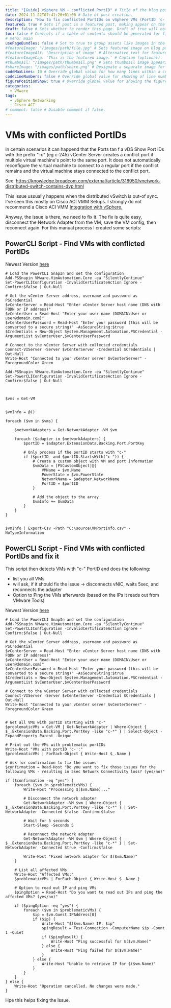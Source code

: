 ```yaml
---
title: "[Guide] vSphere VM - conflicted PortID" # Title of the blog post.
date: 2024-11-22T07:41:26+01:00 # Date of post creation.
description: "How to fix conflicted PortIDs on vSphere VMs (PortID 'c-')" # Description used for search engine.
featured: true # Sets if post is a featured post, making appear on the home page side bar.
draft: false # Sets whether to render this page. Draft of true will not be rendered.
toc: false # Controls if a table of contents should be generated for first-level links automatically.
# menu: main
usePageBundles: false # Set to true to group assets like images in the same folder as this post.
#featureImage: "/images/path/file.jpg" # Sets featured image on blog post.
#featureImageAlt: 'Description of image' # Alternative text for featured image.
#featureImageCap: 'This is the featured image.' # Caption (optional).
#thumbnail: "/images/path/thumbnail.png" # Sets thumbnail image appearing inside card on homepage.
#shareImage: "/images/path/share.png" # Designate a separate image for social media sharing.
codeMaxLines: 10 # Override global value for how many lines within a code block before auto-collapsing.
codeLineNumbers: false # Override global value for showing of line numbers within code block.
figurePositionShow: true # Override global value for showing the figure label.
categories:
  - VMware
tags:
  - vSphere Networking
  - Cisco ACI
# comment: false # Disable comment if false.
---
```


# VMs with conflicted PortIDs

In certain scenarios it can happend that the Ports tan f a vDS Show Port IDs with the prefix "-c" (eg c-245)
vCenter Server creates a conflict port if multiple virtual machine's point to the same port. 
It does not automatically reconfigure the virtual machine to connect to a regular port if the conflict remains and the virtual machine stays connected to the conflict port.

See: https://knowledge.broadcom.com/external/article/318950/vnetwork-distributed-switch-contains-dvp.html

This issue ussually happens when the distributed vSwitch is out-of sync. I've seen this mostly on Cisco ACI VMM Setups. I strongly do not recommend a Cisco ACI VMM [Integration with vSphere.](https://knowledge.broadcom.com/external/article/324518/vmware-support-for-partner-management-in.html)

Anyway, the issue is there, we need to fix it. The fix is quite easy, disconnect the Network Adapter from the VM, save the VM config, then reconnect again. For this manual process I created some scripts:

## PowerCLI Script - Find VMs with conflicted PortIDs

Newest Version [here](https://github.com/soultecag/powercli-scripts/blob/main/Find-VM-with-dvPort-prefix-c.ps1)

```
# Load the PowerCLI SnapIn and set the configuration
Add-PSSnapin VMware.VimAutomation.Core -ea "SilentlyContinue"
Set-PowerCLIConfiguration -InvalidCertificateAction Ignore -Confirm:$false | Out-Null

# Get the vCenter Server address, username and password as PSCredential
$vCenterServer = Read-Host "Enter vCenter Server host name (DNS with FQDN or IP address)"
$vCenterUser = Read-Host "Enter your user name (DOMAIN\User or user@domain.com)"
$vCenterUserPassword = Read-Host "Enter your password (this will be converted to a secure string)" -AsSecureString:$true
$Credentials = New-Object System.Management.Automation.PSCredential -ArgumentList $vCenterUser,$vCenterUserPassword

# Connect to the vCenter Server with collected credentials
Connect-VIServer -Server $vCenterServer -Credential $Credentials | Out-Null
Write-Host "Connected to your vCenter server $vCenterServer" -ForegroundColor Green

Add-PSSnapin VMware.VimAutomation.Core -ea "SilentlyContinue"
Set-PowerCLIConfiguration -InvalidCertificateAction Ignore -Confirm:$false | Out-Null



$vms = Get-VM


$vmInfo = @()

foreach ($vm in $vms) {
   
    $networkAdapters = Get-NetworkAdapter -VM $vm
    
    foreach ($adapter in $networkAdapters) {
        $portID = $adapter.ExtensionData.Backing.Port.PortKey
        
        # Only process if the portID starts with "c-"
        if ($portID -and $portID.StartsWith("c-")) {
            # Create a custom object with VM and port information
            $vmData = [PSCustomObject]@{
                VMName = $vm.Name
                PowerState = $vm.PowerState
                NetworkName = $adapter.NetworkName
                PortID = $portID
            }
            
            # Add the object to the array
            $vmInfo += $vmData
        }
    }
}


$vmInfo | Export-Csv -Path "C:\source\VMPortInfo.csv" -NoTypeInformation
```



## PowerCLI Script - Find VMs with conflicted PortIDs and fix it

This script then detects VMs with "c-" PortID and does the following:
  - list you all VMs
  - will ask, if it should fix the Issue -> disconnects vNIC, waits 5sec, and reconnects the adapter
  - Option to Ping the VMs afterwards (based on the IPs it reads out from VMware Tools)

Newest Version [here](https://github.com/soultecag/powercli-scripts/blob/main/Find-VM-with-dvPort-prefix-c-with-fix.ps1) 


```
# Load the PowerCLI SnapIn and set the configuration
Add-PSSnapin VMware.VimAutomation.Core -ea "SilentlyContinue"
Set-PowerCLIConfiguration -InvalidCertificateAction Ignore -Confirm:$false | Out-Null

# Get the vCenter Server address, username and password as PSCredential
$vCenterServer = Read-Host "Enter vCenter Server host name (DNS with FQDN or IP address)"
$vCenterUser = Read-Host "Enter your user name (DOMAIN\User or user@domain.com)"
$vCenterUserPassword = Read-Host "Enter your password (this will be converted to a secure string)" -AsSecureString:$true
$Credentials = New-Object System.Management.Automation.PSCredential -ArgumentList $vCenterUser,$vCenterUserPassword

# Connect to the vCenter Server with collected credentials
Connect-VIServer -Server $vCenterServer -Credential $Credentials | Out-Null
Write-Host "Connected to your vCenter server $vCenterServer" -ForegroundColor Green


# Get all VMs with portID starting with "c-"
$problematicVMs = Get-VM | Get-NetworkAdapter | Where-Object { $_.ExtensionData.Backing.Port.PortKey -like "c-*" } | Select-Object -ExpandProperty Parent -Unique

# Print out the VMs with problematic portIDs
Write-Host "VMs with portID 'c-':"
$problematicVMs | ForEach-Object { Write-Host $_.Name }

# Ask for confirmation to fix the issues
$confirmation = Read-Host "Do you want to fix those issues for the following VMs - resulting in 5sec Network Connectivity loss? (yes/no)"

if ($confirmation -eq "yes") {
    foreach ($vm in $problematicVMs) {
        Write-Host "Processing $($vm.Name)..."
        
        # Disconnect the network adapter
        Get-NetworkAdapter -VM $vm | Where-Object { $_.ExtensionData.Backing.Port.PortKey -like "c-*" } | Set-NetworkAdapter -Connected $false -Confirm:$false
        
        # Wait for 5 seconds
        Start-Sleep -Seconds 5
        
        # Reconnect the network adapter
        Get-NetworkAdapter -VM $vm | Where-Object { $_.ExtensionData.Backing.Port.PortKey -like "c-*" } | Set-NetworkAdapter -Connected $true -Confirm:$false
        
        Write-Host "Fixed network adapter for $($vm.Name)"
    }
    
    # List all affected VMs
    Write-Host "Affected VMs:"
    $problematicVMs | ForEach-Object { Write-Host $_.Name }
    
    # Option to read out IP and ping VMs
    $pingOption = Read-Host "Do you want to read out IPs and ping the affected VMs? (yes/no)"
    
    if ($pingOption -eq "yes") {
        foreach ($vm in $problematicVMs) {
            $ip = $vm.Guest.IPAddress[0]
            if ($ip) {
                Write-Host "$($vm.Name) IP: $ip"
                $pingResult = Test-Connection -ComputerName $ip -Count 1 -Quiet
                if ($pingResult) {
                    Write-Host "Ping successful for $($vm.Name)"
                } else {
                    Write-Host "Ping failed for $($vm.Name)"
                }
            } else {
                Write-Host "Unable to retrieve IP for $($vm.Name)"
            }
        }
    }
} else {
    Write-Host "Operation cancelled. No changes were made."
}
```
Hpe this helps fixing the Issue.
